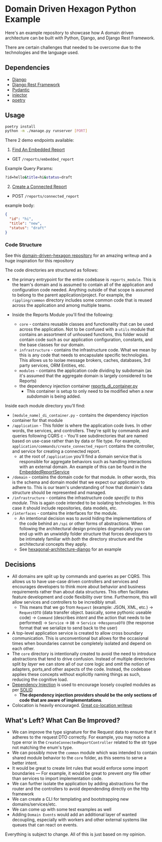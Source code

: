# Domain Driven Hexagon Python Example

Here's an example repository to showcase how A domain driven architecture can be built with Python, Django, and Django Rest Framework.

There are certain challenges that needed to be overcome due to the technologies and the language used.

## Dependencies

- [Django](https://www.djangoproject.com/)
- [Django Rest Framework](https://www.django-rest-framework.org/)
- [Pydantic](https://docs.pydantic.dev/)
- [injector](https://injector.readthedocs.io/en/latest/)
- [poetry](https://python-poetry.org/)

## Usage

```sh
poetry install
python -m ./manage.py runserver [PORT]
```

There 2 demo endpoints available:

1. [Find An Embedded Report](./rippling/reports_module/modules/embedded_report/application/queries/find_embedded_report/find_embedded_report_controller.py)
- GET `/reports/embedded_report`

Example Query Params:

```sh
?id=hello&title=hi&status=draft
```
2. [Create a Connected Report](./rippling/reports_module/modules/connected_report/application/commands/create_connected_report/create_connected_report_controller.py)
- POST `/reports/connected_report`

example body:

```json
{
  "id": "hi",
  "title": "new",
  "status": "draft"
}
```
### Code Structure

See this [domain-driven-hexagon repository](https://github.com/Sairyss/domain-driven-hexagon/) for an amazing writeup and a huge inspiration for this repository

The code directories are structured as follows:

- the primary entrypoint for the entire codebase is `reports_module`. This is the team's domain and is assumed to contain all of the application and configuration code needed.
Anything outside of that scope is assumed to belong to the parent application/project. For example, the `rippling/common` directory includes some common code that is reused across the application and among multiple teams.

- Inside the Reports Module you'll find the following:

  - `core` - contains reusable classes and functionality that can be used across the application. Not to be confused with a `utils` module that contains an assortment of unhoused functions, this folder would contain code such as our application configuration, constants, and the base classes for our domain.
  - `infrastructure` - contains the infrastructure code. What we mean by this is any code that needs to encapsulate specific technologies. This allows us to isolae message brokers, caches, databases, 3rd party services, ORM Entities, etc.
  - `modules` - contains the application code dividing by subdomain (as it's assumed that the aggregate domain is largely considered to be Reports)
  - the dependency injection container [reports_di_container.py](./rippling/reports_module/reports_di_container.py)
    - This container is setup to only need to be modified when a _new subdomain_ is being added.

Inside each module directory you'll find:

- `[module_name]_di_container.py` - contains the dependency injection container for that module
- `/application` - This folder is where the application code lives. In other words, the services, and controllers. They're split by commands and queries following CQRS
c  - You'll see subdirectories that are named based on use-case rather than by data or file type. For example, `application/commands/create_connected_report` contains the controller, and service for creating a connected report.
   - at the root of `/application` you'll find a domain service that is responsible for aggregate behaviors such as handling interactions with an external domain. An example of this can be found in the [EmbeddedReportService](./ripplijng/reports_module/modules/embedded_report/application/embedded_report_service.py)
- `/domain` - contains the domain code for that module. In other words, this is the schema and domain model that we expect our application to adhere to. This is our team's understanding of how that domain's data structure should be represented and managed.
- `/infrastructure` - contains the infrastructure code _specific to this module_. This is again code intended to be isolating technologies. In this case it should include repositories, data models, etc.
- `/interfaces` - contains the interfaces for the module.
  - An intentional decision was to avoid hiding the implementations of the code behind an `/spi` or other forms of abstractions. When following the architectural design principles dogmatically you can end up with an unwieldly folder structure that forces developers to be intimately familiar with _both_ the directory structure and the architectural concepts they apply.
  - See [hexagonal-architecture-django](https://github.com/BasicWolf/hexagonal-architecture-django/tree/main/src/myapp) for an example


## Decisions

- All domains are split up by commands and queries as per CQRS. This allows us to have use-case driven controllers and services and encourages developers to think more about behavior and business requirements rather than about data structures. This often facilitates feature development and code flexibility over time. Furthermore, this will allow services and controllers to be incredibly small.
  - This means that we go from `Request` (example: JSON, XML, etc.) -> `RequestDTO` (data transfer object. basically, some pythonic useable code) -> `Command` (describes _intent_ and the action that needs to be performed) -> `Service` -> `DB` -> `Service` ->`ResponseDTO` (the response format that we serialize to send back to the user)
- A top-level application service is created to allow cross boundary communication. This is unconventional but allows for the occasional times when boundaries cannot be completely isolated and depend on each other.
- The `core` directory is intentionally created to avoid the need to introduce abstractions that tend to drive confusion. Instead of multiple directories split by _layer_ we can store all of our core logic and omit the notion of adapters, ports,and other aspects of the code. Instead, the codebase applies these concepts without explicitly naming things as such, reducing the cognitive load.
- [Dependency Injection](https://en.wikipedia.org/wiki/Dependency_injection) is used to encourage loosely coupled modules as per [SOLID](https://en.wikipedia.org/wiki/Dependency_inversion_principle)
  - **The dependency injection providers should be the only sections of code that are aware of implementations**.
- Colocation is heavily encouraged. [Great co-location writeup](https://mtsknn.fi/blog/locality-of-behavior-and-co-location/#:~:text=The%20Co%2Dlocation%20principle%20states,where%20it's%20relevant%20as%20possible.)

## What's Left? What Can Be Improved?

- We can improve the type signature for the Request data to ensure that it adheres to the request DTO correctly. For example, you may notice a type error in the `CreateConnectedReportController` related to the str type not matching the enum's type.
- We can possibly move the `common` module which was intended to contain shared module behavior to the `core` folder, as this seems to serve a better intent.
- It would be great to create lint rules that would enforce some import boundaries — For example, it would be great to prevent _any_ file other than services to import implementation code.
- We can further isolate the application by adding abstractions for the router and the controllers to avoid dependending directly on the http framework
- We can create a CLI for templating and bootstrapping new domains/services/etc.
- We can come up with some test examples as well
- Adding `Domain Events` would add an additional layer of wanted decoupling, especially with workers and other external systems like queues that can react on events.

Everything is subject to change. All of this is just based on my opinion.
